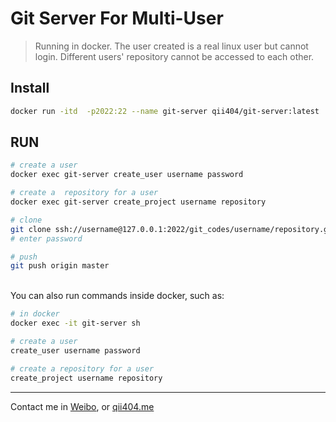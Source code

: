 # Git Server For Multi-User

> Running in docker. The user created is a real linux user but cannot login. Different users' repository cannot be accessed to each other.

## Install

```bash
docker run -itd  -p2022:22 --name git-server qii404/git-server:latest
```

## RUN

```bash
# create a user
docker exec git-server create_user username password

# create a  repository for a user
docker exec git-server create_project username repository

# clone
git clone ssh://username@127.0.0.1:2022/git_codes/username/repository.git
# enter password

# push
git push origin master
```

<br>
You can also run commands inside docker, such as:

```bash
# in docker
docker exec -it git-server sh

# create a user
create_user username password

# create a repository for a user
create_project username repository
```

-------
Contact me in [Weibo](https://weibo.com/shiboooo), or [qii404.me](https://qii404.me)
